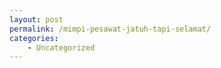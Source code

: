 ```yaml
---
layout: post
permalink: /mimpi-pesawat-jatuh-tapi-selamat/
categories:
    - Uncategorized
---
```


